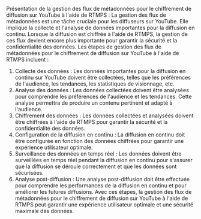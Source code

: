 Présentation de la gestion des flux de métadonnées pour le chiffrement de diffusion sur YouTube à l'aide de RTMPS :
La gestion des flux de métadonnées est une tâche cruciale pour les diffuseurs sur YouTube. Elle implique la collecte et l'analyse de données importantes pour la diffusion en continu. Lorsque la diffusion est chiffrée à l'aide de RTMPS, la gestion de ces flux devient encore plus importante pour garantir la sécurité et la confidentialité des données.
Les étapes de gestion des flux de métadonnées pour le chiffrement de diffusion sur YouTube à l'aide de RTMPS incluent :
1. Collecte des données : Les données importantes pour la diffusion en continu sur YouTube doivent être collectées, telles que les préférences de l'audience, les tendances, les statistiques de visionnage, etc.
2. Analyse des données : Les données collectées doivent être analysées pour comprendre les préférences de l'audience et les tendances. Cette analyse permettra de produire un contenu pertinent et adapté à l'audience.
3. Chiffrement des données : Les données collectées et analysées doivent être chiffrées à l'aide de RTMPS pour garantir la sécurité et la confidentialité des données.
4. Configuration de la diffusion en continu : La diffusion en continu doit être configurée en fonction des données chiffrées pour garantir une expérience utilisateur optimale.
5. Surveillance des données en temps réel : Les données doivent être surveillées en temps réel pendant la diffusion en continu pour s'assurer que la diffusion se déroule correctement et que les données sont sécurisées.
6. Analyse post-diffusion : Une analyse post-diffusion doit être effectuée pour comprendre les performances de la diffusion en continu et pour améliorer les futures diffusions.
Avec ces étapes, la gestion des flux de métadonnées pour le chiffrement de diffusion sur YouTube à l'aide de RTMPS peut garantir une expérience utilisateur optimale et une sécurité maximale des données.